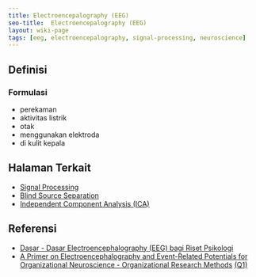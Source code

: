 ```yaml
---
title: Electroencepalography (EEG)
seo-title:  Electroencepalography (EEG)
layout: wiki-page
tags: [eeg, electroencepalography, signal-processing, neuroscience]
---
```


## Definisi

### Formulasi
- perekaman
- aktivitas listrik
- otak
- menggunakan elektroda
- di kulit kepala


## Halaman Terkait
- [Signal Processing](/wiki/wiki/sig/signal-processing/)
- [Blind Source Separation](/wiki/wiki/bli/blind-source-separation/)
- [Independent Component Analysis (ICA)](/wiki/wiki/ica/ica-independent-component-analysis/)

## Referensi
- [Dasar - Dasar Electroencephalography (EEG) bagi Riset Psikologi](https://jurnal.ugm.ac.id/buletinpsikologi/article/view/52328)
- [A Primer on Electroencephalography and Event-Related Potentials for Organizational Neuroscience - Organizational Research Methods](https://journals.sagepub.com/doi/10.1177/1094428118804657) [(Q1)](https://www.scimagojr.com/journalsearch.php?q=22330&tip=sid&clean=0)
